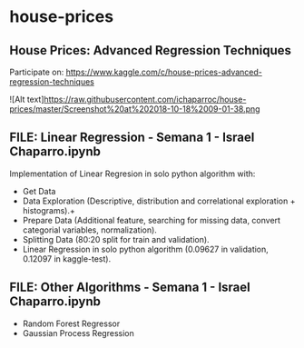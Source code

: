 # house-prices
## House Prices: Advanced Regression Techniques
Participate on: https://www.kaggle.com/c/house-prices-advanced-regression-techniques

![Alt text]https://raw.githubusercontent.com/ichaparroc/house-prices/master/Screenshot%20at%202018-10-18%2009-01-38.png

## FILE: Linear Regression - Semana 1 - Israel Chaparro.ipynb
Implementation of Linear Regresion in solo python algorithm with:
- Get Data
- Data Exploration (Descriptive, distribution and correlational exploration + histograms).+
- Prepare Data (Additional feature, searching for missing data, convert categorial variables, normalization).
- Splitting Data (80:20 split for train and validation).
- Linear Regression in solo python algorithm (0.09627 in validation, 0.12097 in kaggle-test).

## FILE: Other Algorithms - Semana 1 - Israel Chaparro.ipynb
- Random Forest Regressor
- Gaussian Process Regression
